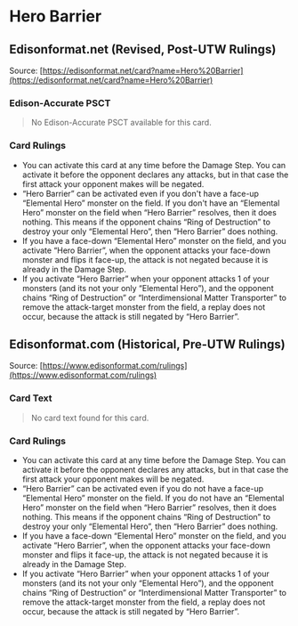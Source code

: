 # Hero Barrier

## Edisonformat.net (Revised, Post-UTW Rulings)

Source: [https://edisonformat.net/card?name=Hero%20Barrier](https://edisonformat.net/card?name=Hero%20Barrier)

### Edison-Accurate PSCT

> No Edison-Accurate PSCT available for this card.

### Card Rulings

*   You can activate this card at any time before the Damage Step. You can activate it before the opponent declares any attacks, but in that case the first attack your opponent makes will be negated.
*   “Hero Barrier” can be activated even if you don't have a face-up “Elemental Hero” monster on the field. If you don't have an “Elemental Hero” monster on the field when “Hero Barrier” resolves, then it does nothing. This means if the opponent chains “Ring of Destruction” to destroy your only “Elemental Hero”, then “Hero Barrier” does nothing.
*   If you have a face-down “Elemental Hero” monster on the field, and you activate “Hero Barrier”, when the opponent attacks your face-down monster and flips it face-up, the attack is not negated because it is already in the Damage Step.
*   If you activate “Hero Barrier” when your opponent attacks 1 of your monsters (and its not your only “Elemental Hero”), and the opponent chains “Ring of Destruction” or “Interdimensional Matter Transporter” to remove the attack-target monster from the field, a replay does not occur, because the attack is still negated by “Hero Barrier”.


## Edisonformat.com (Historical, Pre-UTW Rulings)

Source: [https://www.edisonformat.com/rulings](https://www.edisonformat.com/rulings)

### Card Text

> No card text found for this card.

### Card Rulings

*   You can activate this card at any time before the Damage Step. You can activate it before the opponent declares any attacks, but in that case the first attack your opponent makes will be negated.
*   “Hero Barrier” can be activated even if you do not have a face-up “Elemental Hero” monster on the field. If you do not have an “Elemental Hero” monster on the field when “Hero Barrier” resolves, then it does nothing. This means if the opponent chains “Ring of Destruction” to destroy your only “Elemental Hero”, then “Hero Barrier” does nothing.
*   If you have a face-down “Elemental Hero” monster on the field, and you activate “Hero Barrier”, when the opponent attacks your face-down monster and flips it face-up, the attack is not negated because it is already in the Damage Step.
*   If you activate “Hero Barrier” when your opponent attacks 1 of your monsters (and its not your only “Elemental Hero”), and the opponent chains “Ring of Destruction” or “Interdimensional Matter Transporter” to remove the attack-target monster from the field, a replay does not occur, because the attack is still negated by “Hero Barrier”.


